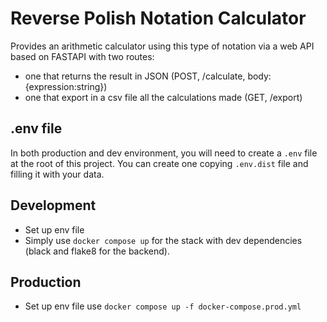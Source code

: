 # Reverse Polish Notation Calculator

Provides an arithmetic calculator using this type of notation via a web API based on FASTAPI with two routes:

- one that returns the result in JSON (POST, /calculate, body: {expression:string})
- one that export in a csv file all the calculations made (GET, /export)

## .env file

In both production and dev environment, you  will need to create a `.env` file at the root of this project. You can create one copying `.env.dist` file and filling it with your data.

## Development

- Set up env file
- Simply use `docker compose up` for the stack with dev dependencies (black and flake8 for the backend).

## Production

- Set up env file
use `docker compose up -f docker-compose.prod.yml`

